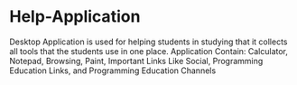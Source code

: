# Help-Application
Desktop Application is used for helping students in studying that it  collects all tools that the students use in one place. Application Contain: Calculator, Notepad, Browsing, Paint, Important Links Like Social, Programming Education Links, and Programming Education Channels
